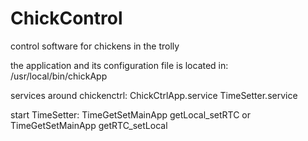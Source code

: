 # ChickControl
control software for chickens in the trolly

the application and its configuration file is located in:
/usr/local/bin/chickApp

services around chickenctrl:
ChickCtrlApp.service
TimeSetter.service

start TimeSetter:
TimeGetSetMainApp getLocal_setRTC   or
TimeGetSetMainApp getRTC_setLocal



